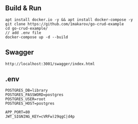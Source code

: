 ## Build & Run
```
apt install docker.io -y && apt install docker-compose -y
git clone https://github.com/1makarov/go-crud-example
cd go-crud-example/
// add .env file
docker-compose up -d --build
```
## Swagger
```
http://localhost:3001/swagger/index.html
```
## .env

```dotenv
POSTGRES_DB=library
POSTGRES_PASSWORD=postgres
POSTGRES_USER=root
POSTGRES_HOST=postgres

APP_PORT=80
JWT_SIGNING_KEY=cVRFw)29qgC|d4p
```
